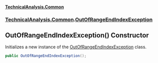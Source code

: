 #### [TechnicalAnalysis.Common](Atypical.TechnicalAnalysis.Common.md 'Atypical.TechnicalAnalysis.Common')
### [TechnicalAnalysis.Common](Atypical.TechnicalAnalysis.Common.md#TechnicalAnalysis.Common 'TechnicalAnalysis.Common').[OutOfRangeEndIndexException](OutOfRangeEndIndexException.md 'TechnicalAnalysis.Common.OutOfRangeEndIndexException')

## OutOfRangeEndIndexException() Constructor

Initializes a new instance of the [OutOfRangeEndIndexException](OutOfRangeEndIndexException.md 'TechnicalAnalysis.Common.OutOfRangeEndIndexException') class.

```csharp
public OutOfRangeEndIndexException();
```